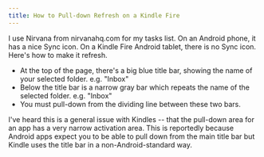 ```yaml
---
title: How to Pull-down Refresh on a Kindle Fire
---
```


I use Nirvana from nirvanahq.com for my tasks list. On an Android phone, it has a nice Sync icon. On a Kindle Fire Android tablet, there is no Sync icon.  Here's how to make it refresh.

* At the top of the page, there's a big blue title bar, showing the name of your selected folder.  e.g. "Inbox"
* Below the title bar is a narrow gray bar which repeats the name of the selected folder.  e.g. "Inbox"
* You must pull-down from the dividing line between these two bars.

I've heard this is a general issue with Kindles -- that the pull-down area for an app has a very narrow activation area. This is reportedly because Android apps expect you to be able to pull down from the main title bar but Kindle uses the title bar in a non-Android-standard way.